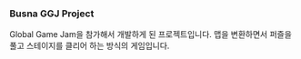 ### Busna GGJ Project

Global Game Jam을 참가해서 개발하게 된 프로젝트입니다. 맵을 변환하면서 퍼즐을 풀고 스테이지를 클리어 하는 방식의 게임입니다.
